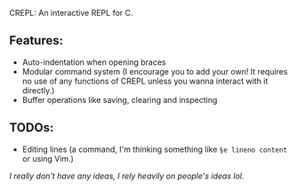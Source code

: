 CREPL: An interactive REPL for C.
## Features:
- Auto-indentation when opening braces
- Modular command system (I encourage you to add your own! It requires no use of any functions of CREPL unless you wanna interact with it directly.)
- Buffer operations like saving, clearing and inspecting
## TODOs:
- Editing lines (a command, I'm thinking something like `§e lineno content` or using Vim.)

*I really don't have any ideas, I rely heavily on people's ideas lol.*
